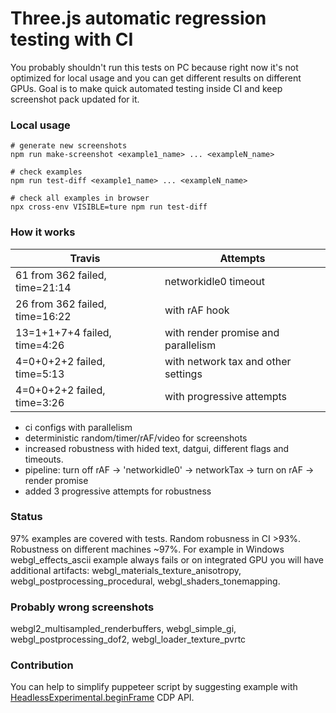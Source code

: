 # Three.js automatic regression testing with CI

You probably shouldn't run this tests on PC because right now it's not optimized for local usage and you can get different results on different GPUs. Goal is to make quick automated testing inside CI and keep screenshot pack updated for it.

### Local usage
```shell
# generate new screenshots
npm run make-screenshot <example1_name> ... <exampleN_name>

# check examples
npm run test-diff <example1_name> ... <exampleN_name>

# check all examples in browser
npx cross-env VISIBLE=ture npm run test-diff
```

### How it works

|           Travis                        |               Attempts               |
|-----------------------------------------|--------------------------------------|
| 61 from 362 failed, time=21:14          | networkidle0 timeout                 |
| 26 from 362 failed, time=16:22          | with rAF hook                        |
| 13=1+1+7+4 failed, time=4:26            | with render promise and parallelism  |
| 4=0+0+2+2 failed, time=5:13             | with network tax and other settings  |
| 4=0+0+2+2 failed, time=3:26             | with progressive attempts            |

- ci configs with parallelism
- deterministic random/timer/rAF/video for screenshots
- increased robustness with hided text, datgui, different flags and timeouts.
- pipeline: turn off rAF -> 'networkidle0' -> networkTax -> turn on rAF -> render promise
- added 3 progressive attempts for robustness

### Status
97% examples are covered with tests. Random robusness in CI >93%. Robustness on different machines ~97%. For example in Windows webgl_effects_ascii example always fails or on integrated GPU you will have additional artifacts: webgl_materials_texture_anisotropy, webgl_postprocessing_procedural, webgl_shaders_tonemapping.

### Probably wrong screenshots
webgl2_multisampled_renderbuffers, webgl_simple_gi, webgl_postprocessing_dof2, webgl_loader_texture_pvrtc

### Contribution
You can help to simplify puppeteer script by suggesting example with [HeadlessExperimental.beginFrame](https://chromedevtools.github.io/devtools-protocol/tot/HeadlessExperimental) CDP API.
